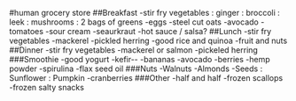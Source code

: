 #human grocery store
##Breakfast
-stir fry vegetables
: ginger
: broccoli
: leek
: mushrooms
: 2 bags of greens
-eggs
-steel cut oats
-avocado
-tomatoes
-sour cream
-seaurkraut
-hot sauce / salsa?
##Lunch
-stir fry vegetables
-mackerel
-pickled herring
-good rice and quinoa
-fruit and nuts
##Dinner
-stir fry vegetables
-mackerel or salmon
-pickeled herring 
###Smoothie
-good yogurt
-kefir--
-bananas
-avocado
-berries
-hemp powder
-spirulina
-flax seed oil
###Nuts
-Walnuts
-Almonds
-Seeds 
: Sunflower
: Pumpkin
-cranberries
###Other
-half and half
-frozen scallops
-frozen salty snacks